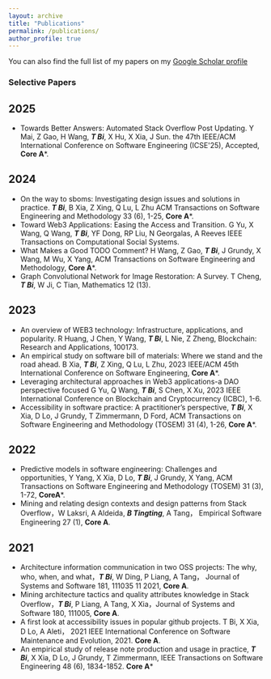 ```yaml
---
layout: archive
title: "Publications"
permalink: /publications/
author_profile: true
---
```


You can also find the full list of my papers on my [Google Scholar profile](https://scholar.google.com.au/citations?hl=en&user=0ixOsn8AAAAJ&view_op=list_works&gmla=AILGF5WCo5O6ZNXH1GxUplKkThtlPzvQ80-3bVputjiKg3Fm7urI711dxnsWNga0pIdqvbxlP9ryuyb0eoy91udq)


### Selective Papers

## 2025

- Towards Better Answers: Automated Stack Overflow Post Updating. Y Mai, Z Gao, H Wang, ***T Bi***, X Hu, X Xia, J Sun. the 47th IEEE/ACM International Conference on Software Engineering (ICSE'25), Accepted, **Core A***. 
  
## 2024
- On the way to sboms: Investigating design issues and solutions in practice. ***T Bi***, B Xia, Z Xing, Q Lu, L Zhu ACM Transactions on Software Engineering and Methodology 33 (6), 1-25, **Core A***.
- Toward Web3 Applications: Easing the Access and Transition. G Yu, X Wang, Q Wang, ***T Bi***, YF Dong, RP Liu, N Georgalas, A Reeves
IEEE Transactions on Computational Social Systems.
- What Makes a Good TODO Comment? H Wang, Z Gao, ***T Bi***, J Grundy, X Wang, M Wu, X Yang, ACM Transactions on Software Engineering and Methodology, **Core A***.
- Graph Convolutional Network for Image Restoration: A Survey. T Cheng, ***T Bi***, W Ji, C Tian, Mathematics 12 (13).


## 2023
- An overview of WEB3 technology: Infrastructure, applications, and popularity. R Huang, J Chen, Y Wang, ***T Bi***, L Nie, Z Zheng, Blockchain: Research and Applications, 100173.
- An empirical study on software bill of materials: Where we stand and the road ahead. B Xia, ***T Bi***, Z Xing, Q Lu, L Zhu, 2023 IEEE/ACM 45th International Conference on Software Engineering, **Core A***.
- Leveraging architectural approaches in Web3 applications-a DAO perspective focused G Yu, Q Wang, ***T Bi***, S Chen, X Xu, 2023 IEEE International Conference on Blockchain and Cryptocurrency (ICBC), 1-6.
- Accessibility in software practice: A practitioner’s perspective, ***T Bi***, X Xia, D Lo, J Grundy, T Zimmermann, D Ford, ACM Transactions on Software Engineering and Methodology (TOSEM) 31 (4), 1-26, **Core A***.

## 2022
- Predictive models in software engineering: Challenges and opportunities, Y Yang, X Xia, D Lo, ***T Bi***, J Grundy, X Yang, ACM Transactions on Software Engineering and Methodology (TOSEM) 31 (3), 1-72, **CoreA***.
- Mining and relating design contexts and design patterns from Stack Overflow，W Laksri, A Aldeida, ***B Tingting***, A Tang， Empirical Software Engineering 27 (1), **Core A**.

## 2021
- Architecture information communication in two OSS projects: The why, who, when, and what，***T Bi***, W Ding, P Liang, A Tang， Journal of Systems and Software 181, 111035	11	2021, **Core A**.
- Mining architecture tactics and quality attributes knowledge in Stack Overflow，***T Bi***, P Liang, A Tang, X Xia，Journal of Systems and Software 180, 111005, **Core A**.
- A first look at accessibility issues in popular github projects. T Bi, X Xia, D Lo, A Aleti， 2021 IEEE International Conference on Software Maintenance and Evolution, 2021. **Core A**.
- An empirical study of release note production and usage in practice, ***T Bi***, X Xia, D Lo, J Grundy, T Zimmermann, IEEE Transactions on Software Engineering 48 (6), 1834-1852. **Core A***


